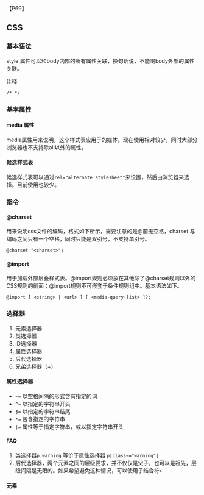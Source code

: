 【P69】

## CSS


### 基本语法

style 属性可以和body内部的所有属性关联，换句话说，不能喝body外部的属性关联。

注释

`/* */`

### 基本属性

#### media 属性

media属性用来说明，这个样式表应用于的媒体。现在使用相对较少，同时大部分浏览器也不支持除all以外的属性。

#### 候选样式表

候选样式表可以通过`rel="alternate stylesheet"`来设置，然后由浏览器来选择。目前使用也较少。

### 指令

#### @charset

用来说明css文件的编码，格式如下所示，需要注意的是@前无空格，charset 与编码之间只有一个空格，同时只能是双引号，不支持单引号。

```
@charset "<charset>";
```

#### @import

用于加载外部层叠样式表。@import规则必须放在其他除了@charset规则以外的CSS规则的前面；@import规则不可嵌套于条件规则组中。基本语法如下。

```
@import [ <string> | <url> ] [ <media-query-list> ]?;
```

### 选择器

1. 元素选择器
2. 类选择器
3. ID选择器
4. 属性选择器
5. 后代选择器
6. 兄弟选择器（+）


#### 属性选择器

* `~=` 以空格间隔的形式含有指定的词
* `^=` 以指定的字符串开头
* `$=` 以指定的字符串结尾
* `*=` 包含指定的字符串
* `|=` 属性等于指定字符串，或以指定字符串开头


#### FAQ
1. 类选择器`p.warning` 等价于属性选择器 `p[class~="warning"]`
2. 后代选择器，两个元素之间的层级要求，并不仅仅是父子，也可以是祖先，层级间隔是无限的。如果希望避免这种情况，可以使用子结合符`>`

####  元素 